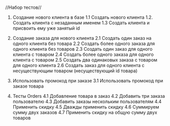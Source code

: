 //Набор тестов//



1. Создание нового клиента в базе
    1.1  Создать нового клиента
    1.2. Создать клиента с незаданным именем
    1.3  Создать клиента и присвоить ему уже занятый id

2. Создание заказа для нового клиента
    2.1 Создать один заказ на одного клиента без товара
    2.2 Создать более одного заказа для одного клиента без товаров
    2.3 Создать один заказ для одного клиента с товаром
    2.4 Создать более одного заказа для одного клиента с товаром
    2.5 Создать два одинаковых заказа с товаром для одного клиента
    2.6 Создать заказ для одного клиента с несуществующим товаром (несуществующий id товара)

3. Использовать промокод при заказе
    3.1 Использовать промокод при заказе товара 

4. Тесты Orders
    4.1 Добавление товара в заказ
    4.2 Добавить три заказа пользователю
    4.3 Добавить заказы нескольким пользователям
    4.4 Применить скидку
    4.5 Дважды применить скидку
    4.6 Суммируем сумму двух заказов
    4.7 Применить скидку на общую сумму двух товаров
